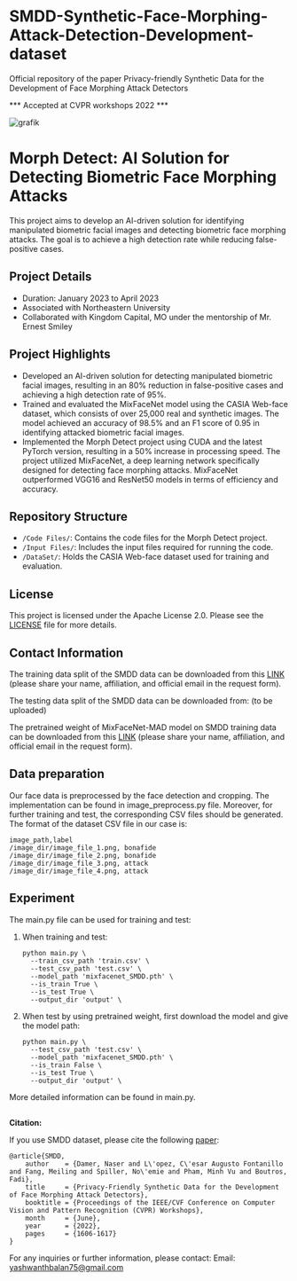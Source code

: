 # SMDD-Synthetic-Face-Morphing-Attack-Detection-Development-dataset
Official repository of the paper Privacy-friendly Synthetic Data for the Development of Face Morphing Attack Detectors

*** Accepted at CVPR workshops 2022 ***

![grafik](https://user-images.githubusercontent.com/85616215/158406086-b413c5b9-e4da-4e0e-be01-4de71d279979.png)

# Morph Detect: AI Solution for Detecting Biometric Face Morphing Attacks

This project aims to develop an AI-driven solution for identifying manipulated biometric facial images and detecting biometric face morphing attacks. The goal is to achieve a high detection rate while reducing false-positive cases.

## Project Details

- Duration: January 2023 to April 2023
- Associated with Northeastern University
- Collaborated with Kingdom Capital, MO under the mentorship of Mr. Ernest Smiley

## Project Highlights

- Developed an AI-driven solution for detecting manipulated biometric facial images, resulting in an 80% reduction in false-positive cases and achieving a high detection rate of 95%.
- Trained and evaluated the MixFaceNet model using the CASIA Web-face dataset, which consists of over 25,000 real and synthetic images. The model achieved an accuracy of 98.5% and an F1 score of 0.95 in identifying attacked biometric facial images.
- Implemented the Morph Detect project using CUDA and the latest PyTorch version, resulting in a 50% increase in processing speed. The project utilized MixFaceNet, a deep learning network specifically designed for detecting face morphing attacks. MixFaceNet outperformed VGG16 and ResNet50 models in terms of efficiency and accuracy.

## Repository Structure

- `/Code Files/`: Contains the code files for the Morph Detect project.
- `/Input Files/`: Includes the input files required for running the code.
- `/DataSet/`: Holds the CASIA Web-face dataset used for training and evaluation.

## License

This project is licensed under the Apache License 2.0. Please see the [LICENSE](LICENSE) file for more details.

## Contact Information





The training data split of the SMDD data can be downloaded from this [LINK](https://drive.google.com/file/d/1I6x_gWtu3WxOloK8k-tecXjV3XsRPYYO/view?usp=sharing) (please share your name, affiliation, and official email in the request form).

The testing data split of the SMDD data can be downloaded from: (to be uploaded)

The pretrained weight of MixFaceNet-MAD model on SMDD training data can be downloaded from this [LINK](https://drive.google.com/file/d/1qw6YZ3cpaa9UK2-hRfzKWx5rPvRo0h63/view?usp=sharing) (please share your name, affiliation, and official email in the request form).

## Data preparation
Our face data is preprocessed by the face detection and cropping. The implementation can be found in image_preprocess.py file.
Moreover, for further training and test, the corresponding CSV files should be generated. The format of the dataset CSV file in our case is:
```
image_path,label
/image_dir/image_file_1.png, bonafide
/image_dir/image_file_2.png, bonafide
/image_dir/image_file_3.png, attack
/image_dir/image_file_4.png, attack
```
## Experiment
The main.py file can be used for training and test:
1. When training and test:
    ```
    python main.py \
      --train_csv_path 'train.csv' \
      --test_csv_path 'test.csv' \
      --model_path 'mixfacenet_SMDD.pth' \
      --is_train True \
      --is_test True \
      --output_dir 'output' \
    ```
2. When test by using pretrained weight, first download the model and give the model path:
    ```
    python main.py \
      --test_csv_path 'test.csv' \
      --model_path 'mixfacenet_SMDD.pth' \
      --is_train False \
      --is_test True \
      --output_dir 'output' \
    ```
More detailed information can be found in main.py.

##

**Citation:**

If you use SMDD dataset, please cite the following [paper](https://arxiv.org/abs/2203.06691):

```
@article{SMDD,
    author    = {Damer, Naser and L\'opez, C\'esar Augusto Fontanillo and Fang, Meiling and Spiller, No\'emie and Pham, Minh Vu and Boutros, Fadi},
    title     = {Privacy-Friendly Synthetic Data for the Development of Face Morphing Attack Detectors},
    booktitle = {Proceedings of the IEEE/CVF Conference on Computer Vision and Pattern Recognition (CVPR) Workshops},
    month     = {June},
    year      = {2022},
    pages     = {1606-1617}
}
```
For any inquiries or further information, please contact:
Email: yashwanthbalan75@gmail.com

